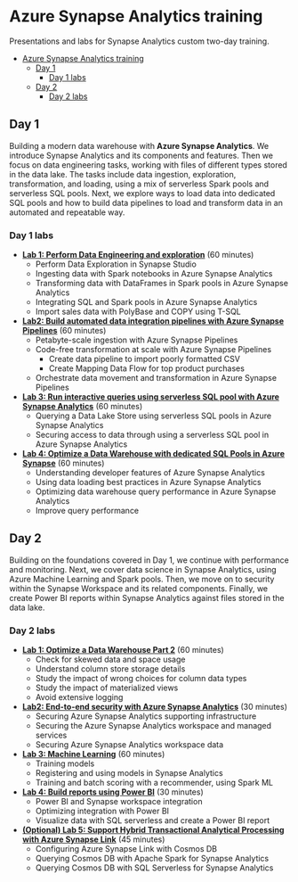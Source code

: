 # Azure Synapse Analytics training

Presentations and labs for Synapse Analytics custom two-day training.

- [Azure Synapse Analytics training](#azure-synapse-analytics-training)
  - [Day 1](#day-1)
    - [Day 1 labs](#day-1-labs)
  - [Day 2](#day-2)
    - [Day 2 labs](#day-2-labs)

## Day 1

Building a modern data warehouse with **Azure Synapse Analytics**. We introduce Synapse Analytics and its components and features. Then we focus on data engineering tasks, working with files of different types stored in the data lake. The tasks include data ingestion, exploration, transformation, and loading, using a mix of serverless Spark pools and serverless SQL pools. Next, we explore ways to load data into dedicated SQL pools and how to build data pipelines to load and transform data in an automated and repeatable way.

### Day 1 labs

- [**Lab 1: Perform Data Engineering and exploration**](labs/day1/lab1/README.md) (60 minutes)
  - Perform Data Exploration in Synapse Studio
  - Ingesting data with Spark notebooks in Azure Synapse Analytics
  - Transforming data with DataFrames in Spark pools in Azure Synapse Analytics
  - Integrating SQL and Spark pools in Azure Synapse Analytics
  - Import sales data with PolyBase and COPY using T-SQL
- [**Lab2: Build automated data integration pipelines with Azure Synapse Pipelines**](labs/day1/lab2/README.md) (60 minutes)
  - Petabyte-scale ingestion with Azure Synapse Pipelines
  - Code-free transformation at scale with Azure Synapse Pipelines
    - Create data pipeline to import poorly formatted CSV
    - Create Mapping Data Flow for top product purchases
  - Orchestrate data movement and transformation in Azure Synapse Pipelines
- [**Lab 3: Run interactive queries using serverless SQL pool with Azure Synapse Analytics**](labs/day1/lab3/README.md) (60 minutes)
  - Querying a Data Lake Store using serverless SQL pools in Azure Synapse Analytics
  - Securing access to data through using a serverless SQL pool in Azure Synapse Analytics
- [**Lab 4: Optimize a Data Warehouse with dedicated SQL Pools in Azure Synapse**](labs/day1/lab4/README.md) (60 minutes)
  - Understanding developer features of Azure Synapse Analytics
  - Using data loading best practices in Azure Synapse Analytics
  - Optimizing data warehouse query performance in Azure Synapse Analytics
  - Improve query performance

## Day 2

Building on the foundations covered in Day 1, we continue with performance and monitoring. Next, we cover data science in Synapse Analytics, using Azure Machine Learning and Spark pools. Then, we move on to security within the Synapse Workspace and its related components. Finally, we create Power BI reports within Synapse Analytics against files stored in the data lake.

### Day 2 labs

- [**Lab 1: Optimize a Data Warehouse Part 2**](labs/day2/lab1/README.md) (60 minutes)
  - Check for skewed data and space usage
  - Understand column store storage details
  - Study the impact of wrong choices for column data types
  - Study the impact of materialized views
  - Avoid extensive logging
- [**Lab2: End-to-end security with Azure Synapse Analytics**](labs/day2/lab2/README.md) (30 minutes)
  - Securing Azure Synapse Analytics supporting infrastructure
  - Securing the Azure Synapse Analytics workspace and managed services
  - Securing Azure Synapse Analytics workspace data
- [**Lab 3: Machine Learning**](labs/day2/lab3/README.md) (60 minutes)
  - Training models
  - Registering and using models in Synapse Analytics
  - Training and batch scoring with a recommender, using Spark ML
- [**Lab 4: Build reports using Power BI**](labs/day2/lab4/README.md) (30 minutes)
  - Power BI and Synapse workspace integration
  - Optimizing integration with Power BI
  - Visualize data with SQL serverless and create a Power BI report
- [**(Optional) Lab 5: Support Hybrid Transactional Analytical Processing with Azure Synapse Link**](labs/day2/lab5/README.md) (45 minutes)
  - Configuring Azure Synapse Link with Cosmos DB
  - Querying Cosmos DB with Apache Spark for Synapse Analytics
  - Querying Cosmos DB with SQL Serverless for Synapse Analytics
